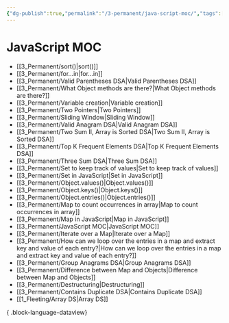 ```yaml
---
{"dg-publish":true,"permalink":"/3-permanent/java-script-moc/","tags":["code/javascript","type/permanent"],"created":"2023-07-24T16:19:13.361-05:00","updated":"2023-09-05T14:34:04.520-05:00"}
---
```


# JavaScript MOC
- [[3_Permanent/sort()\|sort()]]
- [[3_Permanent/for...in\|for...in]]
- [[3_Permanent/Valid Parentheses DSA\|Valid Parentheses DSA]]
- [[3_Permanent/What Object methods are there?\|What Object methods are there?]]
- [[3_Permanent/Variable creation\|Variable creation]]
- [[3_Permanent/Two Pointers\|Two Pointers]]
- [[3_Permanent/Sliding Window\|Sliding Window]]
- [[3_Permanent/Valid Anagram DSA\|Valid Anagram DSA]]
- [[3_Permanent/Two Sum II, Array is Sorted DSA\|Two Sum II, Array is Sorted DSA]]
- [[3_Permanent/Top K Frequent Elements DSA\|Top K Frequent Elements DSA]]
- [[3_Permanent/Three Sum DSA\|Three Sum DSA]]
- [[3_Permanent/Set to keep track of values\|Set to keep track of values]]
- [[3_Permanent/Set in JavaScript\|Set in JavaScript]]
- [[3_Permanent/Object.values()\|Object.values()]]
- [[3_Permanent/Object.keys()\|Object.keys()]]
- [[3_Permanent/Object.entries()\|Object.entries()]]
- [[3_Permanent/Map to count occurrences in array\|Map to count occurrences in array]]
- [[3_Permanent/Map in JavaScript\|Map in JavaScript]]
- [[3_Permanent/JavaScript MOC\|JavaScript MOC]]
- [[3_Permanent/Iterate over a Map\|Iterate over a Map]]
- [[3_Permanent/How can we loop over the entries in a map and extract key and value of each entry?\|How can we loop over the entries in a map and extract key and value of each entry?]]
- [[3_Permanent/Group Anagrams DSA\|Group Anagrams DSA]]
- [[3_Permanent/Difference between Map and Objects\|Difference between Map and Objects]]
- [[3_Permanent/Destructuring\|Destructuring]]
- [[3_Permanent/Contains Duplicate DSA\|Contains Duplicate DSA]]
- [[1_Fleeting/Array DS\|Array DS]]

{ .block-language-dataview}